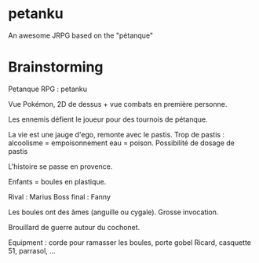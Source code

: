 # petanku
An awesome JRPG based on the "pétanque"

# Brainstorming

Petanque RPG : petanku

Vue Pokémon, 2D de dessus + vue combats en première personne.

Les ennemis défient le joueur pour des tournois de pétanque.

La vie est une jauge d'ego, remonte avec le pastis.
Trop de pastis : alcoolisme = empoisonnement
eau = poison.
Possibilité de dosage de pastis

L'histoire se passe en provence.

Enfants = boules en plastique.

Rival : Marius
Boss final : Fanny

Les boules ont des âmes (anguille ou cygale). Grosse invocation.

Brouillard de guerre autour du cochonet.

Equipment : corde pour ramasser les boules, porte gobel Ricard, casquette 51, parrasol, ...
